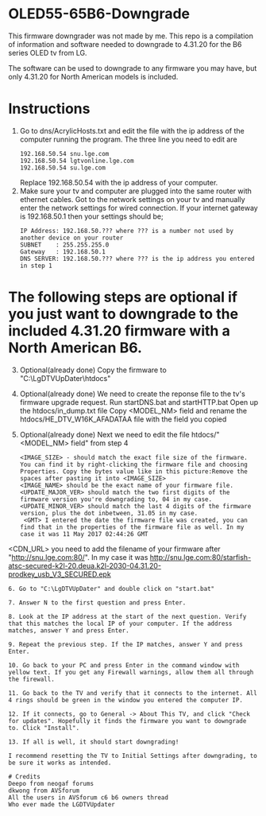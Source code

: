 # OLED55-65B6-Downgrade
This firmware downgrader was not made by me. This repo is a compilation of information and software needed to downgrade to 4.31.20 for the B6 series OLED tv from LG.

The software can be used to downgrade to any firmware you may have, but only 4.31.20 for North American models is included.

# Instructions

1. Go to dns/AcrylicHosts.txt and edit the file with the ip address of the computer running the program. 
   The three line you need to edit are
   ```
   192.168.50.54 snu.lge.com
   192.168.50.54 lgtvonline.lge.com
   192.168.50.54 su.lge.com 
   ```
   Replace 192.168.50.54 with the ip address of your computer.
2. Make sure your tv and computer are plugged into the same router with ethernet cables.
   Got to the network settings on your tv and manually enter the network settings for wired connection.
   If your internet gateway is 192.168.50.1 then your settings should be;
   ```
   IP Address: 192.168.50.??? where ??? is a number not used by another device on your router
   SUBNET    : 255.255.255.0
   Gateway   : 192.168.50.1
   DNS SERVER: 192.168.50.??? where ??? is the ip address you entered in step 1
   ```
# The following steps are optional if you just want to downgrade to the included 4.31.20 firmware with a North American B6.  
   
3. Optional(already done) 
   Copy the firmware to "C:\LgDTVUpDater\htdocs"
   
4. Optional(already done) 
   We need to create the reponse file to the tv's firmware upgrade request.
   Run startDNS.bat and startHTTP.bat
   Open up the htdocs/in_dump.txt file
   Copy <MODEL_NM> field and rename the htdocs/HE_DTV_W16K_AFADATAA file with the field you copied
5. Optional(already done)
   Next we need to edit the file htdocs/"<MODEL_NM> field" from step 4
   ```
   <IMAGE_SIZE> - should match the exact file size of the firmware. You can find it by right-clicking the firmware file and choosing      Properties. Copy the bytes value like in this picture:Remove the spaces after pasting it into <IMAGE_SIZE>
   <IMAGE_NAME> should be the exact name of your firmware file.
   <UPDATE_MAJOR_VER> should match the two first digits of the firmware version you're downgrading to, 04 in my case.
   <UPDATE_MINOR_VER> should match the last 4 digits of the firmware version, plus the dot inbetween, 31.05 in my case.
    <GMT> I entered the date the firmware file was created, you can find that in the properties of the firmware file as well. In my case it was 11 May 2017 02:44:26 GMT
  <CDN_URL> you need to add the filename of your firmware after "http://snu.lge.com:80/". In my case it was http://snu.lge.com:80/starfish-atsc-secured-k2l-20.deua.k2l-2030-04.31.20-prodkey_usb_V3_SECURED.epk
  ```
6. Go to "C:\LgDTVUpDater" and double click on "start.bat"

7. Answer N to the first question and press Enter.

8. Look at the IP address at the start of the next question. Verify that this matches the local IP of your computer. If the address matches, answer Y and press Enter.

9. Repeat the previous step. If the IP matches, answer Y and press Enter.

10. Go back to your PC and press Enter in the command window with yellow text. If you get any Firewall warnings, allow them all through the firewall.

11. Go back to the TV and verify that it connects to the internet. All 4 rings should be green in the window you entered the computer IP.

12. If it connects, go to General -> About This TV, and click "Check for updates". Hopefully it finds the firmware you want to downgrade to. Click "Install".

13. If all is well, it should start downgrading!

I recommend resetting the TV to Initial Settings after downgrading, to be sure it works as intended.

# Credits
Deepo from neogaf forums
dkwong from AVSforum
All the users in AVSforum c6 b6 owners thread
Who ever made the LGDTVUpdater
